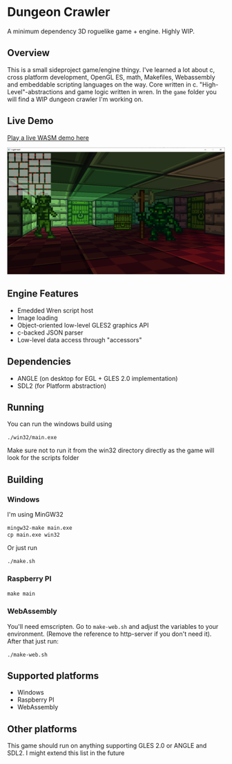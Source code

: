 # Dungeon Crawler

A minimum dependency 3D roguelike game + engine. Highly WIP.

## Overview
This is a small sideproject game/engine thingy. I've learned a lot about c, cross platform development, OpenGL ES, math, Makefiles, Webassembly and embeddable scripting languages on the way. Core written in c. "High-Level"-abstractions and game logic written in wren. In the `game` folder you will find a WIP dungeon crawler I'm working on.

## Live Demo

[Play a live WASM demo here](https://alexklingenbeck.de/share/rogue/2020-08-02/main.html)

![](assets/2020-08-02-19-07-46.png)


## Engine Features
* Emedded Wren script host
* Image loading
* Object-oriented low-level GLES2 graphics API
* c-backed JSON parser
* Low-level data access through "accessors"

## Dependencies

- ANGLE (on desktop for EGL + GLES 2.0 implementation)
- SDL2 (for Platform abstraction)

## Running

You can run the windows build using
```
./win32/main.exe
```
Make sure not to run it from the win32 directory directly as the game will look for the scripts folder

## Building
### Windows
I'm using MinGW32
```
mingw32-make main.exe
cp main.exe win32
```
Or just run
```
./make.sh
```

### Raspberry PI
```
make main
```
### WebAssembly
You'll need emscripten. Go to `make-web.sh` and adjust the variables to your environment. (Remove the reference to http-server if you don't need it). After that just run:

```
./make-web.sh
```

## Supported platforms

- Windows
- Raspberry PI
- WebAssembly

## Other platforms

This game should run on anything supporting GLES 2.0 or ANGLE and SDL2. I might extend this list in the future